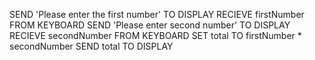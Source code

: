 SEND 'Please enter the first number' TO DISPLAY
RECIEVE firstNumber FROM KEYBOARD
SEND 'Please enter second number' TO DISPLAY
RECIEVE secondNumber FROM KEYBOARD
SET total TO firstNumber * secondNumber
SEND total TO DISPLAY

